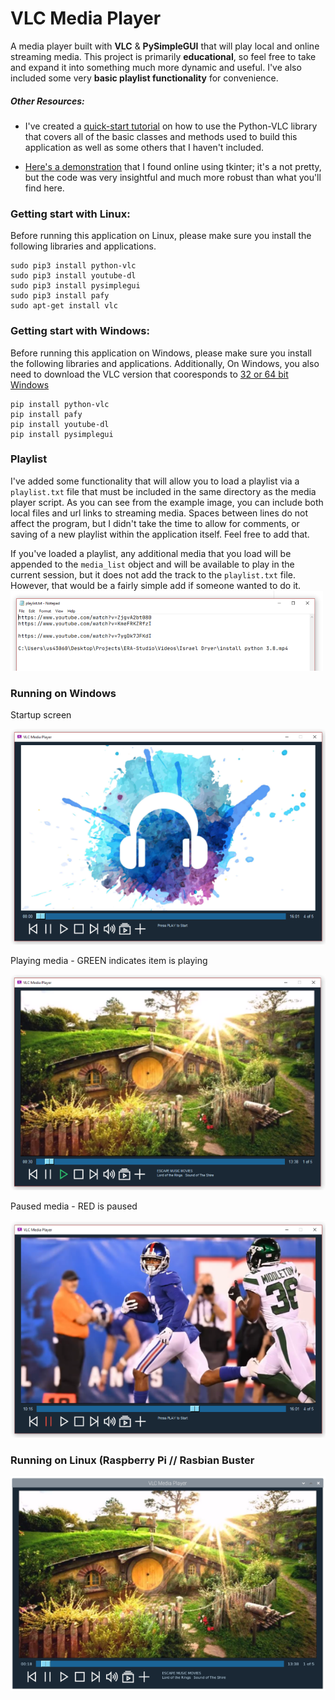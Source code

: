 # VLC Media Player  
A media player built with **VLC** & **PySimpleGUI** that will play local and online streaming media. This project is primarily **educational**, so feel free to take and expand it into something much more dynamic and useful. I've also included some very **basic playlist functionality** for convenience.  

##### Other Resources:  
- I've created a [quick-start tutorial](Python-VLC-Quick-Start.ipynb) on how to use the Python-VLC library that covers all of the basic classes and methods used to build this application as well as some others that I haven't included.  

- [Here's a demonstration](https://github.com/oaubert/python-vlc/blob/master/examples/tkvlc.py) that I found online using tkinter; it's a not pretty, but the code was very insightful and much more robust than what you'll find here.  


### Getting start with Linux:  
Before running this application on Linux, please make sure you install the following libraries and applications.
```
sudo pip3 install python-vlc
sudo pip3 install youtube-dl
sudo pip3 install pysimplegui
sudo pip3 install pafy
sudo apt-get install vlc
```

### Getting start with Windows:
Before running this application on Windows, please make sure you install the following libraries and applications. Additionally, On Windows, you also need to download the VLC version that cooresponds to [32 or 64 bit Windows](https://www.videolan.org/vlc/)   

```
pip install python-vlc
pip install pafy
pip install youtube-dl
pip install pysimplegui
```

### Playlist  
I've added some functionality that will allow you to load a playlist via a `playlist.txt` file that must be included in the same directory as the media player script. As you can see from the example image, you can include both local files and url links to streaming media. Spaces between lines do not affect the program, but I didn't take the time to allow for comments, or saving of a new playlist within the application itself. Feel free to add that.

If you've loaded a playlist, any additional media that you load will be appended to the `media_list` object and will be available to play in the current session, but it does not add the track to the `playlist.txt` file. However, that would be a fairly simple add if someone wanted to do it.  
![](Examples/playlist.png)


### Running on **Windows**    
Startup screen  

![](Examples/startup.PNG)  

Playing media - GREEN indicates item is playing  

![](Examples/playing1.png)

Paused media - RED is paused  

![](Examples/paused.PNG)  

### Running on **Linux (Raspberry Pi // Rasbian Buster**  

![](Examples/playing2.PNG)


